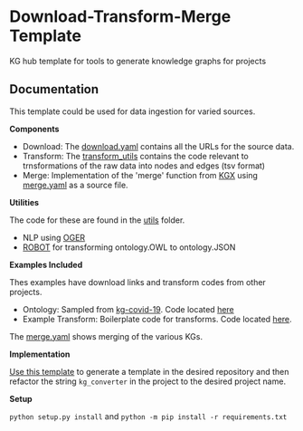 Download-Transform-Merge Template
================================================
KG hub template for tools to generate knowledge graphs for projects

Documentation
------------------------------------------------

This template could be used for data ingestion for varied sources.

**Components**

- Download: The [download.yaml](download.yaml) contains all the URLs for the source data.
- Transform: The [transform_utils](kg_converter/transform_utils) contains the code relevant to trnsformations of the raw data into nodes and edges (tsv format)
- Merge: Implementation of the 'merge' function from [KGX](https://github.com/biolink/kgx) using [merge.yaml](merge.yaml) as a source file.

**Utilities**

The code for these are found in the [utils](kg_converter/utils) folder.

- NLP using [OGER](https://github.com/OntoGene/OGER)
- [ROBOT](https://github.com/ontodev/robot) for transforming ontology.OWL to ontology.JSON

**Examples Included**

Thes examples have download links and transform codes from other projects.


- Ontology: Sampled from [kg-covid-19](https://github.com/Knowledge-Graph-Hub/kg-covid-19). Code located [here](kg_converter/transform_utils/ontology)
- Example Transform: Boilerplate code for transforms. Code located [here](kg_converter/example_transform).

The [merge.yaml](merge.yaml) shows merging of the various KGs.

**Implementation**

[Use this template](https://github.com/Knowledge-Graph-Hub/kg-dtm-template/generate) to generate a template in the desired repository and then refactor the string `kg_converter` in the project to the desired project name. 

**Setup**

`python setup.py install` and `python -m pip install -r requirements.txt`
